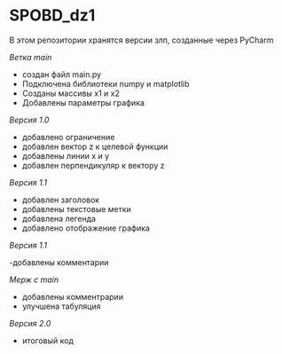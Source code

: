# SPOBD_dz1
В этом репозитории хранятся версии злп, созданные через PyCharm

*Ветка main*

- создан файл main.py
- Подключена библиотеки numpy и matplotlib
- Созданы массивы x1 и x2
- Добавлены параметры графика

*Версия 1.0*

- добавлено ограничение
- добавлен вектор z к целевой функции
- добавлены линии x и y
- добавлен перпендикуляр к вектору z

*Версия 1.1*

- добавлен заголовок
- добавлены текстовые метки 
- добавлена легенда
- добавлено отображение графика

*Версия 1.1*

-добавлены комментарии

*Мерж с main*

- добавлены комментрарии
- улучшена табуляция
  
*Версия 2.0*

- итоговый код
